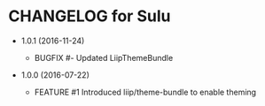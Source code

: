 CHANGELOG for Sulu
==================

* 1.0.1 (2016-11-24)
    * BUGFIX  #- Updated LiipThemeBundle

* 1.0.0 (2016-07-22)
    * FEATURE #1 Introduced liip/theme-bundle to enable theming

